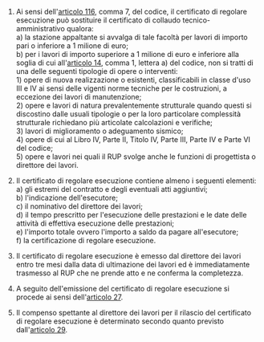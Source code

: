1. Ai sensi dell'[articolo 116](/index.html?article=articolo-116&version=2), comma 7, del codice, il certificato di regolare esecuzione può sostituire il certificato di collaudo tecnico-amministrativo qualora:<br>a) la stazione appaltante si avvalga di tale facoltà per lavori di importo pari o inferiore a 1 milione di euro;<br>b) per i lavori di importo superiore a 1 milione di euro e inferiore alla soglia di cui all'[articolo 14](/index.html?article=articolo-14&version=2), comma 1, lettera a) del codice, non si tratti di una delle seguenti tipologie di opere o interventi:<br>1) opere di nuova realizzazione o esistenti, classificabili in classe d'uso III e IV ai sensi delle vigenti norme tecniche per le costruzioni, a eccezione dei lavori di manutenzione;<br>2) opere e lavori di natura prevalentemente strutturale quando questi si discostino dalle usuali tipologie o per la loro particolare complessità strutturale richiedano più articolate calcolazioni e verifiche;<br>3) lavori di miglioramento o adeguamento sismico;<br>4) opere di cui al Libro IV, Parte II, Titolo IV, Parte III, Parte IV e Parte VI del codice;<br>5) opere e lavori nei quali il RUP svolge anche le funzioni di progettista o direttore dei lavori.

2. Il certificato di regolare esecuzione contiene almeno i seguenti elementi:<br>a) gli estremi del contratto e degli eventuali atti aggiuntivi;<br>b) l'indicazione dell'esecutore;<br>c) il nominativo del direttore dei lavori;<br>d) il tempo prescritto per l'esecuzione delle prestazioni e le date delle attività di effettiva esecuzione delle prestazioni;<br>e) l'importo totale ovvero l'importo a saldo da pagare all'esecutore;<br>f) la certificazione di regolare esecuzione.

3. Il certificato di regolare esecuzione è emesso dal direttore dei lavori entro tre mesi dalla data di ultimazione dei lavori ed è immediatamente trasmesso al RUP che ne prende atto e ne conferma la completezza.

4. A seguito dell'emissione del certificato di regolare esecuzione si procede ai sensi dell'[articolo 27](/index.html?article=allegato-2.14-articolo-27&version=1).

5. Il compenso spettante al direttore dei lavori per il rilascio del certificato di regolare esecuzione è determinato secondo quanto previsto dall'[articolo 29](/index.html?article=allegato-2.14-articolo-29&version=2).